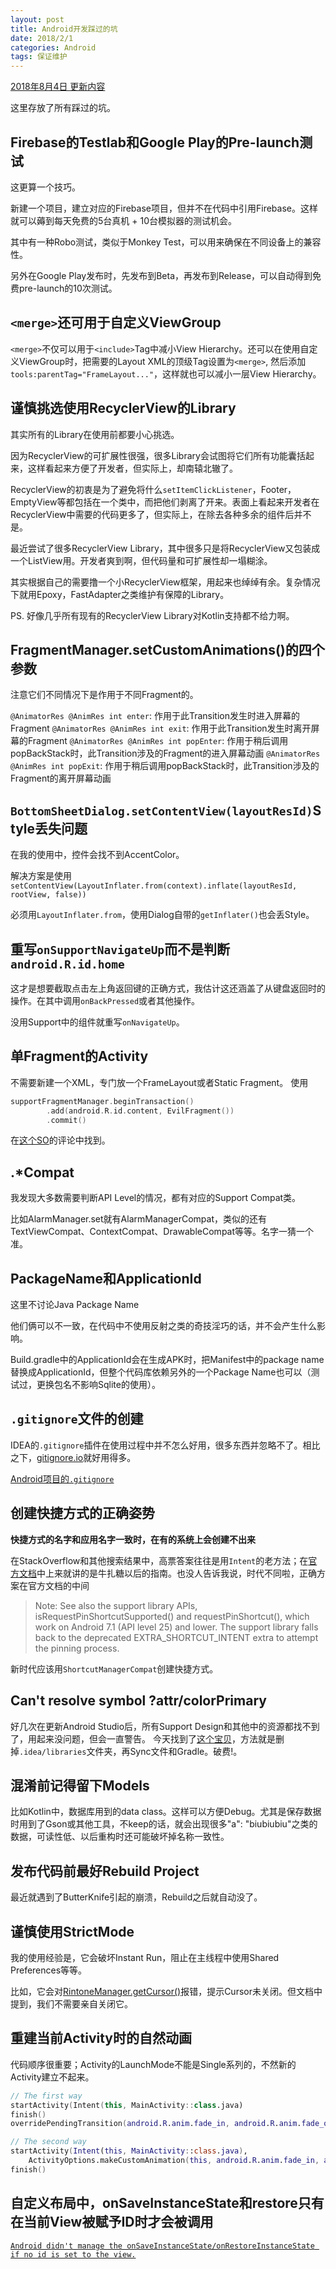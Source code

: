 ```yaml
---
layout: post
title: Android开发踩过的坑
date: 2018/2/1
categories: Android
tags: 保证维护
---
```


[2018年8月4日 更新内容](https://github.com/DeweyReed/site/commits/master/source/_posts/android-pitfalls.md)

这里存放了所有踩过的坑。

<!--more-->

## Firebase的Testlab和Google Play的Pre-launch测试

这更算一个技巧。

新建一个项目，建立对应的Firebase项目，但并不在代码中引用Firebase。这样就可以薅到每天免费的5台真机 + 10台模拟器的测试机会。

其中有一种Robo测试，类似于Monkey Test，可以用来确保在不同设备上的兼容性。

另外在Google Play发布时，先发布到Beta，再发布到Release，可以自动得到免费pre-launch的10次测试。

## `<merge>`还可用于自定义ViewGroup

`<merge>`不仅可以用于`<include>`Tag中减小View Hierarchy。还可以在使用自定义ViewGroup时，把需要的Layout XML的顶级Tag设置为`<merge>`, 然后添加`tools:parentTag="FrameLayout..."`，这样就也可以减小一层View Hierarchy。

## 谨慎挑选使用RecyclerView的Library

其实所有的Library在使用前都要小心挑选。

因为RecyclerView的可扩展性很强，很多Library会试图将它们所有功能囊括起来，这样看起来方便了开发者，但实际上，却南辕北辙了。

RecyclerView的初衷是为了避免将什么`setItemClickListener`，Footer，EmptyView等都包括在一个类中，而把他们剥离了开来。表面上看起来开发者在RecyclerView中需要的代码更多了，但实际上，在除去各种多余的组件后并不是。

最近尝试了很多RecyclerView Library，其中很多只是将RecyclerView又包装成一个ListView用。开发者爽到啊，但代码量和可扩展性却一塌糊涂。

其实根据自己的需要撸一个小RecyclerView框架，用起来也绰绰有余。复杂情况下就用Epoxy，FastAdapter之类维护有保障的Library。

PS. 好像几乎所有现有的RecyclerView Library对Kotlin支持都不给力啊。

## FragmentManager.setCustomAnimations()的四个参数

注意它们不同情况下是作用于不同Fragment的。

`@AnimatorRes @AnimRes int enter`: 作用于此Transition发生时进入屏幕的Fragment
`@AnimatorRes @AnimRes int exit`: 作用于此Transition发生时离开屏幕的Fragment
`@AnimatorRes @AnimRes int popEnter`: 作用于稍后调用popBackStack时，此Transition涉及的Fragment的进入屏幕动画
`@AnimatorRes @AnimRes int popExit`: 作用于稍后调用popBackStack时，此Transition涉及的Fragment的离开屏幕动画

## `BottomSheetDialog.setContentView(layoutResId)`Style丢失问题

在我的使用中，控件会找不到AccentColor。

解决方案是使用`setContentView(LayoutInflater.from(context).inflate(layoutResId, rootView, false))`

必须用`LayoutInflater.from`，使用Dialog自带的`getInflater()`也会丢Style。

## 重写`onSupportNavigateUp`而不是判断`android.R.id.home`

这才是想要截取点击左上角返回键的正确方式，我估计这还涵盖了从键盘返回时的操作。在其中调用`onBackPressed`或者其他操作。

没用Support中的组件就重写`onNavigateUp`。

## 单Fragment的Activity

不需要新建一个XML，专门放一个FrameLayout或者Static Fragment。
使用

```Kotlin
supportFragmentManager.beginTransaction()
        .add(android.R.id.content, EvilFragment())
        .commit()
```

在[这个SO](https://stackoverflow.com/a/5161143/5507158)的评论中找到。

## .*Compat

我发现大多数需要判断API Level的情况，都有对应的Support Compat类。

比如AlarmManager.set就有AlarmManagerCompat，类似的还有TextViewCompat、ContextCompat、DrawableCompat等等。名字一猜一个准。

## PackageName和ApplicationId

这里不讨论Java Package Name

他们俩可以不一致，在代码中不使用反射之类的奇技淫巧的话，并不会产生什么影响。

Build.gradle中的ApplicationId会在生成APK时，把Manifest中的package name替换成ApplicationId，但整个代码库依赖另外的一个Package Name也可以（测试过，更换包名不影响Sqlite的使用）。

## `.gitignore`文件的创建

IDEA的`.gitignore`插件在使用过程中并不怎么好用，很多东西并忽略不了。相比之下，[gitignore.io](https://www.gitignore.io)就好用得多。

[Android项目的`.gitignore`](https://www.gitignore.io/api/java%2Cmacos%2Clinux%2Ckotlin%2Candroid%2Cwindows%2Cintellij%2Candroidstudio)

## 创建快捷方式的正确姿势

**快捷方式的名字和应用名字一致时，在有的系统上会创建不出来**

在StackOverflow和其他搜索结果中，高票答案往往是用`Intent`的老方法；在[官方文档](https://developer.android.com/guide/topics/ui/shortcuts.html)中上来就讲的是牛扎糖以后的指南。也没人告诉我说，时代不同啦，正确方案在官方文档的中间

> Note: See also the support library APIs, isRequestPinShortcutSupported() and requestPinShortcut(), which work on Android 7.1 (API level 25) and lower. The support library falls back to the deprecated EXTRA_SHORTCUT_INTENT extra to attempt the pinning process.

新时代应该用`ShortcutManagerCompat`创建快捷方式。

## Can't resolve symbol ?attr/colorPrimary

好几次在更新Android Studio后，所有Support Design和其他中的资源都找不到了，用起来没问题，但会一直警告。
今天找到了[这个宝贝](https://stackoverflow.com/a/48734990/5507158)，方法就是删掉`.idea/libraries`文件夹，再Sync文件和Gradle。破费!。

## 混淆前记得留下Models

比如Kotlin中，数据库用到的data class。这样可以方便Debug。尤其是保存数据时用到了Gson或其他工具，不keep的话，就会出现很多"a": "biubiubiu"之类的数据，可读性低、以后重构时还可能破坏掉名称一致性。

## 发布代码前最好Rebuild Project

最近就遇到了ButterKnife引起的崩溃，Rebuild之后就自动没了。

## 谨慎使用StrictMode

我的使用经验是，它会破坏Instant Run，阻止在主线程中使用Shared Preferences等等。

比如，它会对[RintoneManager.getCursor()](https://developer.android.com/reference/android/media/RingtoneManager.html#getCursor())报错，提示Cursor未关闭。但文档中提到，我们不需要亲自关闭它。

## 重建当前Activity时的自然动画
代码顺序很重要；Activity的LaunchMode不能是Single系列的，不然新的Activity建立不起来。

```Kotlin
// The first way
startActivity(Intent(this, MainActivity::class.java)
finish()
overridePendingTransition(android.R.anim.fade_in, android.R.anim.fade_out)

// The second way
startActivity(Intent(this, MainActivity::class.java), 
    ActivityOptions.makeCustomAnimation(this, android.R.anim.fade_in, android.R.anim.fade_out).toBundle())
finish()
```

## 自定义布局中，onSaveInstanceState和restore只有在当前View被赋予ID时才会被调用

[```Android didn't manage the onSaveInstanceState/onRestoreInstanceState if no id is set to the view.```](https://stackoverflow.com/a/28586444/5507158)
